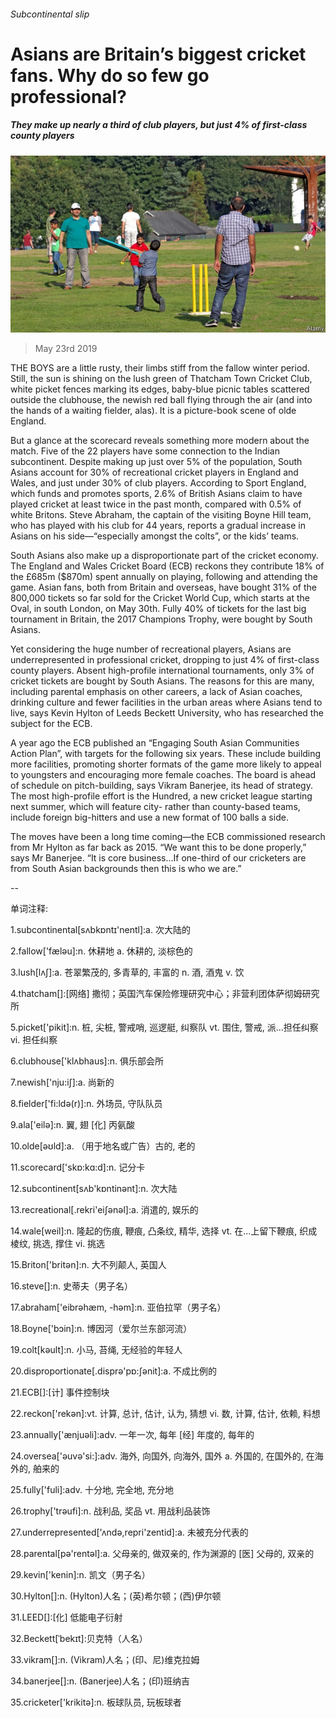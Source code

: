 ###### Subcontinental slip

# Asians are Britain’s biggest cricket fans. Why do so few go professional? 

##### They make up nearly a third of club players, but just 4% of first-class county players 

![image](images/20190525_BRP001_0.jpg) 

> May 23rd 2019 

THE BOYS are a little rusty, their limbs stiff from the fallow winter period. Still, the sun is shining on the lush green of Thatcham Town Cricket Club, white picket fences marking its edges, baby-blue picnic tables scattered outside the clubhouse, the newish red ball flying through the air (and into the hands of a waiting fielder, alas). It is a picture-book scene of olde England. 

But a glance at the scorecard reveals something more modern about the match. Five of the 22 players have some connection to the Indian subcontinent. Despite making up just over 5% of the population, South Asians account for 30% of recreational cricket players in England and Wales, and just under 30% of club players. According to Sport England, which funds and promotes sports, 2.6% of British Asians claim to have played cricket at least twice in the past month, compared with 0.5% of white Britons. Steve Abraham, the captain of the visiting Boyne Hill team, who has played with his club for 44 years, reports a gradual increase in Asians on his side—“especially amongst the colts”, or the kids’ teams. 

South Asians also make up a disproportionate part of the cricket economy. The England and Wales Cricket Board (ECB) reckons they contribute 18% of the £685m ($870m) spent annually on playing, following and attending the game. Asian fans, both from Britain and overseas, have bought 31% of the 800,000 tickets so far sold for the Cricket World Cup, which starts at the Oval, in south London, on May 30th. Fully 40% of tickets for the last big tournament in Britain, the 2017 Champions Trophy, were bought by South Asians. 

Yet considering the huge number of recreational players, Asians are underrepresented in professional cricket, dropping to just 4% of first-class county players. Absent high-profile international tournaments, only 3% of cricket tickets are bought by South Asians. The reasons for this are many, including parental emphasis on other careers, a lack of Asian coaches, drinking culture and fewer facilities in the urban areas where Asians tend to live, says Kevin Hylton of Leeds Beckett University, who has researched the subject for the ECB. 

A year ago the ECB published an “Engaging South Asian Communities Action Plan”, with targets for the following six years. These include building more facilities, promoting shorter formats of the game more likely to appeal to youngsters and encouraging more female coaches. The board is ahead of schedule on pitch-building, says Vikram Banerjee, its head of strategy. The most high-profile effort is the Hundred, a new cricket league starting next summer, which will feature city- rather than county-based teams, include foreign big-hitters and use a new format of 100 balls a side. 

The moves have been a long time coming—the ECB commissioned research from Mr Hylton as far back as 2015. “We want this to be done properly,” says Mr Banerjee. “It is core business…If one-third of our cricketers are from South Asian backgrounds then this is who we are.” 

-- 

 单词注释:

1.subcontinental[sʌbkɒntɪ'nentl]:a. 次大陆的 

2.fallow['fælәu]:n. 休耕地 a. 休耕的, 淡棕色的 

3.lush[lʌʃ]:a. 苍翠繁茂的, 多青草的, 丰富的 n. 酒, 酒鬼 v. 饮 

4.thatcham[]:[网络] 撒彻；英国汽车保险修理研究中心；非营利团体萨彻姆研究所 

5.picket['pikit]:n. 桩, 尖桩, 警戒哨, 巡逻艇, 纠察队 vt. 围住, 警戒, 派...担任纠察 vi. 担任纠察 

6.clubhouse['klʌbhaus]:n. 俱乐部会所 

7.newish['nju:iʃ]:a. 尚新的 

8.fielder['fi:ldә(r)]:n. 外场员, 守队队员 

9.ala['eilә]:n. 翼, 翅 [化] 丙氨酸 

10.olde[əʊld]:a. （用于地名或广告）古的, 老的 

11.scorecard['skɒ:kɑ:d]:n. 记分卡 

12.subcontinent[sʌb'kɒntinәnt]:n. 次大陆 

13.recreational[.rekri'eiʃәnәl]:a. 消遣的, 娱乐的 

14.wale[weil]:n. 隆起的伤痕, 鞭痕, 凸条纹, 精华, 选择 vt. 在...上留下鞭痕, 织成棱纹, 挑选, 撑住 vi. 挑选 

15.Briton['britәn]:n. 大不列颠人, 英国人 

16.steve[]:n. 史蒂夫（男子名） 

17.abraham['eibrәhæm, -hәm]:n. 亚伯拉罕（男子名） 

18.Boyne['bɔin]:n. 博因河（爱尔兰东部河流） 

19.colt[kәult]:n. 小马, 苔绳, 无经验的年轻人 

20.disproportionate[.disprә'pɒ:ʃәnit]:a. 不成比例的 

21.ECB[]:[计] 事件控制块 

22.reckon['rekәn]:vt. 计算, 总计, 估计, 认为, 猜想 vi. 数, 计算, 估计, 依赖, 料想 

23.annually['ænjuәli]:adv. 一年一次, 每年 [经] 年度的, 每年的 

24.oversea['әuvә'si:]:adv. 海外, 向国外, 向海外, 国外 a. 外国的, 在国外的, 在海外的, 舶来的 

25.fully['fuli]:adv. 十分地, 完全地, 充分地 

26.trophy['trәufi]:n. 战利品, 奖品 vt. 用战利品装饰 

27.underrepresented['ʌndә,repri'zentid]:a. 未被充分代表的 

28.parental[pә'rentәl]:a. 父母亲的, 做双亲的, 作为渊源的 [医] 父母的, 双亲的 

29.kevin['kenin]:n. 凯文（男子名） 

30.Hylton[]:n. (Hylton)人名；(英)希尔顿；(西)伊尔顿 

31.LEED[]:[化] 低能电子衍射 

32.Beckett[ˈbekɪt]:贝克特（人名） 

33.vikram[]:n. (Vikram)人名；(印、尼)维克拉姆 

34.banerjee[]:n. (Banerjee)人名；(印)班纳吉 

35.cricketer['krikitә]:n. 板球队员, 玩板球者 

